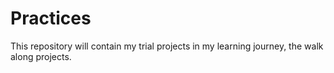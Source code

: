 # Practices
This repository will contain my trial projects in my learning journey, the walk along projects.

